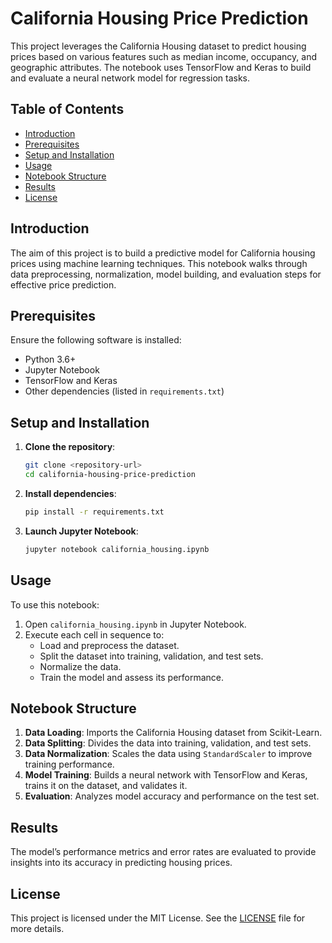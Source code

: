 # California Housing Price Prediction

This project leverages the California Housing dataset to predict housing prices based on various features such as median income, occupancy, and geographic attributes. The notebook uses TensorFlow and Keras to build and evaluate a neural network model for regression tasks.

## Table of Contents
- [Introduction](#introduction)
- [Prerequisites](#prerequisites)
- [Setup and Installation](#setup-and-installation)
- [Usage](#usage)
- [Notebook Structure](#notebook-structure)
- [Results](#results)
- [License](#license)

## Introduction
The aim of this project is to build a predictive model for California housing prices using machine learning techniques. This notebook walks through data preprocessing, normalization, model building, and evaluation steps for effective price prediction.

## Prerequisites
Ensure the following software is installed:
- Python 3.6+
- Jupyter Notebook
- TensorFlow and Keras
- Other dependencies (listed in `requirements.txt`)

## Setup and Installation
1. **Clone the repository**:
   ```bash
   git clone <repository-url>
   cd california-housing-price-prediction
   ```
2. **Install dependencies**:
   ```bash
   pip install -r requirements.txt
   ```

3. **Launch Jupyter Notebook**:
   ```bash
   jupyter notebook california_housing.ipynb
   ```

## Usage
To use this notebook:
1. Open `california_housing.ipynb` in Jupyter Notebook.
2. Execute each cell in sequence to:
   - Load and preprocess the dataset.
   - Split the dataset into training, validation, and test sets.
   - Normalize the data.
   - Train the model and assess its performance.

## Notebook Structure
1. **Data Loading**: Imports the California Housing dataset from Scikit-Learn.
2. **Data Splitting**: Divides the data into training, validation, and test sets.
3. **Data Normalization**: Scales the data using `StandardScaler` to improve training performance.
4. **Model Training**: Builds a neural network with TensorFlow and Keras, trains it on the dataset, and validates it.
5. **Evaluation**: Analyzes model accuracy and performance on the test set.

## Results
The model’s performance metrics and error rates are evaluated to provide insights into its accuracy in predicting housing prices.

## License
This project is licensed under the MIT License. See the [LICENSE](LICENSE) file for more details.

